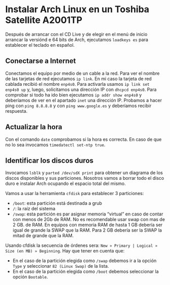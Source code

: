 # Instalar Arch Linux en un Toshiba Satellite A2001TP

Después de arrancar con el CD Live y de elegir en el menú de inicio arrancar la versiónd e 64 bits de Arch, ejecutamos `loadkeys es` para establecer el teclado en español.

## Conectarse a Internet

Conectamos el equipo por medio de un cable a la red. Para ver el nombre de las tarjetas de red ejecutamos `ip link`. En mi caso la tarjeta de red cablada recibió el nombre `enp4s0`. Para activarla usamos `ip link set enp4s0 up` y, luego, solicitamos una dirección IP con `dhcpcd enp4s0`. Para comprobar si todo ha ido bien ejecutamos `ip addr show enp4s0` y deberíamos de ver en el apartado `inet` una dirección IP. Probamos a hacer ping con `ping 8.8.8.8` y con `ping www.google.es` y deberíamos recibir respuesta.


## Actualizar la hora

Con el comando `date` comprobamos si la hora es correcta. En caso de que no lo sea invocamos `timedatectl set-ntp true`. 


## Identificar los discos duros

Invocamos `lsblk` y `parted /dev/sdX print` para obtener un diagrama de los discos disponibles y sus particiones. Nosotros vamos a borrar todo el disco duro e instalar Arch ocupando el espacio total del mismo.

Vamos a usar la herramienta `cfdisk` para establecer 3 particiones:

* `/boot`: esta partición está destinada a grub
* `/`: la raíz del sistema
* `/swap`: esta partición es par asignar memoria “virtual” en caso de contar con menos de 2Gb de RAM. No es recomendable usar swap con mas de 2 GB. de RAM. En equipos con memoria RAM de hasta 1 GB debería ser igual de grande la SWAP que la RAM. Para 2 GB debería ser la SWAP la mitad de grande que la RAM.

Usando cfdisk la secuencia de órdenes sera: `New » Primary | Logical » Size (en MB) » Beginning`. Hay que tener en cuenta que:

* En el caso de la partición elegida como `/swap` debemos ir a la opción `Type` y seleccionar `82 (Linux Swap)` de la lista.
* En el caso de la partición elegida como `/boot` debemos seleccionar la opción `Bootable`.




